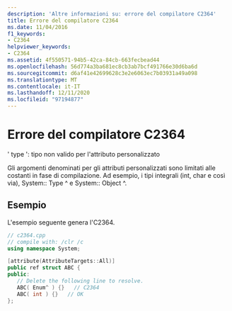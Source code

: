 ```yaml
---
description: 'Altre informazioni su: errore del compilatore C2364'
title: Errore del compilatore C2364
ms.date: 11/04/2016
f1_keywords:
- C2364
helpviewer_keywords:
- C2364
ms.assetid: 4f550571-94b5-42ca-84cb-663fecbead44
ms.openlocfilehash: 56d774a3ba681ec8cb3ab7bcf491766e30d6ba6d
ms.sourcegitcommit: d6af41e42699628c3e2e6063ec7b03931a49a098
ms.translationtype: MT
ms.contentlocale: it-IT
ms.lasthandoff: 12/11/2020
ms.locfileid: "97194877"
---
```

# <a name="compiler-error-c2364"></a>Errore del compilatore C2364

' type ': tipo non valido per l'attributo personalizzato

Gli argomenti denominati per gli attributi personalizzati sono limitati alle costanti in fase di compilazione. Ad esempio, i tipi integrali (int, char e così via), System:: Type ^ e System:: Object ^.

## <a name="example"></a>Esempio

L'esempio seguente genera l'C2364.

```cpp
// c2364.cpp
// compile with: /clr /c
using namespace System;

[attribute(AttributeTargets::All)]
public ref struct ABC {
public:
   // Delete the following line to resolve.
   ABC( Enum^ ) {}   // C2364
   ABC( int ) {}   // OK
};
```
